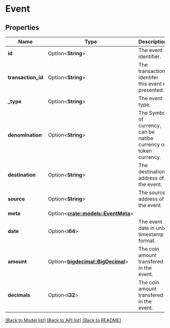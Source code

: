# Event

## Properties

Name | Type | Description | Notes
------------ | ------------- | ------------- | -------------
**id** | Option<**String**> | The event identifier. | [optional]
**transaction_id** | Option<**String**> | The transaction identifer this event is presented. | [optional]
**_type** | Option<**String**> | The event type. | [optional]
**denomination** | Option<**String**> | The Symbol of currency, can be natibe currency or token currency. | [optional]
**destination** | Option<**String**> | The destination address of the event. | [optional]
**source** | Option<**String**> | The source address of the event. | [optional]
**meta** | Option<[**crate::models::EventMeta**](event_meta.md)> |  | [optional]
**date** | Option<**i64**> | The event date in unix timestamp format. | [optional]
**amount** | Option<[**bigdecimal::BigDecimal**](bigdecimal::BigDecimal.md)> | The coin amount transfered in the event. | [optional]
**decimals** | Option<**i32**> | The coin amount transfered in the event. | [optional]

[[Back to Model list]](../README.md#documentation-for-models) [[Back to API list]](../README.md#documentation-for-api-endpoints) [[Back to README]](../README.md)


